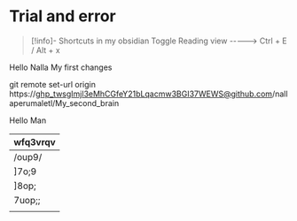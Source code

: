 #  Trial and error

> [!info]- Shortcuts in my obsidian
> Toggle Reading view -----> Ctrl + E / Alt + x



Hello Nalla My first changes 

git remote set-url origin https://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@github.com/nallaperumaletl/My_second_brain


Hello Man




| wfq3vrqv |
| -------- |
| /oup9/   |
| ]7o;9    |
| ]8op;    |
| 7uop;;   |
|          |